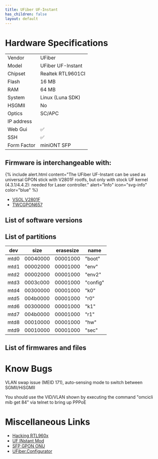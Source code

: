 ```yaml
---
title: UFiber UF-Instant
has_children: false
layout: default
---
```


# Hardware Specifications

|             |                   |
| ----------- | ----------------- |
| Vendor      | UFiber            |
| Model       | UFiber UF-Instant |
| Chipset     | Realtek RTL9601CI |
| Flash       | 16 MB             |
| RAM         | 64 MB             |
| System      | Linux (Luna SDK)  |
| HSGMII      | No                |
| Optics      | SC/APC            |
| IP address  |                   |
| Web Gui     | ✅                |
| SSH         | ✅                |
| Form Factor | miniONT SFP       |

## Firmware is interchangeable with:

{% include alert.html content="The UFiber UF-Instant can be used as universal GPON stick with V2801F rootfs, but only with stock UF kernel (4.3.1/4.4.2): needed for Laser controller." alert="Info"  icon="svg-info" color="blue" %}


- [VSOL V2801F](/ont-vsol-v2801f)
- [TWCGPON657](/ont-twcgpon657)


## List of software versions
## List of partitions

| dev  | size     | erasesize | name     |
| ---- | -------- | --------- | -------- |
| mtd0 | 00040000 | 00001000  | "boot"   |
| mtd1 | 00002000 | 00001000  | "env"    |
| mtd2 | 00002000 | 00001000  | "env2"   |
| mtd3 | 0003c000 | 00001000  | "config" |
| mtd4 | 00300000 | 00001000  | "k0"     |
| mtd5 | 004b0000 | 00001000  | "r0"     |
| mtd6 | 00300000 | 00001000  | "k1"     |
| mtd7 | 004b0000 | 00001000  | "r1"     |
| mtd8 | 00010000 | 00001000  | "hw"     |
| mtd9 | 00010000 | 00001000  | "sec"    |

## List of firmwares and files

# Know Bugs

VLAN swap issue (MEID 171), auto-sensing mode to switch between SGMII/HiSGMII

You should use the VID/VLAN shown by executing the command "omcicli mib get 84" via telnet to bring up PPPoE


# Miscellaneous Links

- [Hacking RTL960x](https://github.com/Anime4000/RTL960x)
- [UF INstant Mod](https://github.com/stich86/UF-Instant-Mod)
- [SFP GPON ONU](https://github.com/zry98/SFP-GPON-ONU)
- [UFiber.Configurator](https://github.com/Unifi-Tools/UFiber.Configurator)
